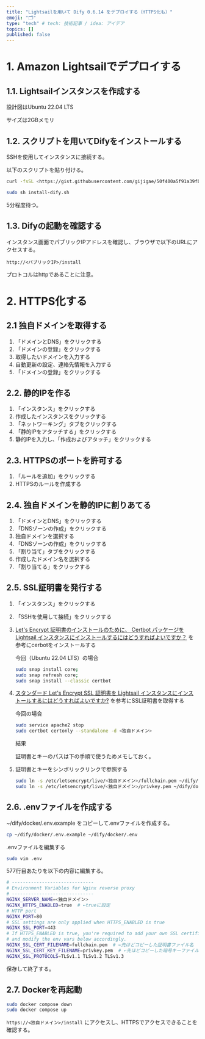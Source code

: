 ```yaml
---
title: "Lightsailを用いて Dify 0.6.14 をデプロイする（HTTPS化も）"
emoji: "🗂"
type: "tech" # tech: 技術記事 / idea: アイデア
topics: []
published: false
---
```


# 1. Amazon Lightsailでデプロイする

## 1.1. Lightsailインスタンスを作成する

設計図はUbuntu 22.04 LTS

サイズは2GBメモリ

## 1.2. スクリプトを用いてDifyをインストールする

SSHを使用してインスタンスに接続する。

以下のスクリプトを貼り付ける。

```bash
curl -fsSL <https://gist.githubusercontent.com/gijigae/50f400a5f91a39fbf2f0d0a652a9c409/raw/install-dify.sh> -o install-dify.sh

sudo sh install-dify.sh
```

5分程度待つ。

## 1.3. Difyの起動を確認する

インスタンス画面でパブリックIPアドレスを確認し、ブラウザで以下のURLにアクセスする。

`http://<パブリックIP>/install`

プロトコルはhttpであることに注意。

# 2. HTTPS化する

## 2.1 独自ドメインを取得する

1. 「ドメインとDNS」をクリックする
2. 「ドメインの登録」をクリックする
3. 取得したいドメインを入力する
4. 自動更新の設定、連絡先情報を入力する
5. 「ドメインの登録」をクリックする

## 2.2. 静的IPを作る

1. 「インスタンス」をクリックする
2. 作成したインスタンスをクリックする
3. 「ネットワーキング」タブをクリックする
4. 「静的IPをアタッチする」をクリックする
5. 静的IPを入力し、「作成およびアタッチ」をクリックする

## 2.3. HTTPSのポートを許可する

1. 「ルールを追加」をクリックする
2. HTTPSのルールを作成する

## 2.4. 独自ドメインを静的IPに割りあてる

1. 「ドメインとDNS」をクリックする
2. 「DNSゾーンの作成」をクリックする
3. 独自ドメインを選択する
4. 「DNSゾーンの作成」をクリックする
5. 「割り当て」タブをクリックする
6. 作成したドメイン名を選択する
7. 「割り当てる」をクリックする

## 2.5. SSL証明書を発行する

1. 「インスタンス」をクリックする
2. 「SSHを使用して接続」をクリックする
3. [Let's Encrypt 証明書のインストールのために、 Certbot パッケージを Lightsail インスタンスにインストールするにはどうすればよいですか？](https://repost.aws/ja/knowledge-center/lightsail-install-certbot-package) を参考にcerbotをインストールする
    
    今回（Ubuntu 22.04 LTS）の場合
    
    ```bash
    sudo snap install core;
    sudo snap refresh core;
    sudo snap install --classic certbot
    ```
    
4. [スタンダード Let's Encrypt SSL 証明書を Lightsail インスタンスにインストールするにはどうすればよいですか?](https://repost.aws/ja/knowledge-center/lightsail-standard-ssl-certificate) を参考にSSL証明書を取得する
    
    今回の場合
    
    ```bash
    sudo service apache2 stop
    sudo certbot certonly --standalone -d <独自ドメイン>
    ```
    
    結果
    
    証明書とキーのパスは下の手順で使うためメモしておく。
    
5. 証明書とキーをシンボリックリンクで参照する
    
    ```bash
    sudo ln -s /etc/letsencrypt/live/<独自ドメイン>/fullchain.pem ~/dify/docker/nginx/ssl/fullchain.pem
    sudo ln -s /etc/letsencrypt/live/<独自ドメイン>/privkey.pem ~/dify/docker/nginx/ssl/privkey.pem
    ```
    

## 2.6. .envファイルを作成する

~/dify/docker/.env.example をコピーして.envファイルを作成する。

```bash
cp ~/dify/docker/.env.example ~/dify/docker/.env
```

.envファイルを編集する

```bash
sudo vim .env
```

577行目あたりを以下の内容に編集する。

```bash
# ------------------------------
# Environment Variables for Nginx reverse proxy
# ------------------------------
NGINX_SERVER_NAME=<独自ドメイン>
NGINX_HTTPS_ENABLED=true  # ←trueに設定
# HTTP port
NGINX_PORT=80
# SSL settings are only applied when HTTPS_ENABLED is true
NGINX_SSL_PORT=443
# If HTTPS_ENABLED is true, you're required to add your own SSL certificates/keys to the `/nginx/ssl` directory
# and modify the env vars below accordingly.
NGINX_SSL_CERT_FILENAME=fullchain.pem  # ←先ほどコピーした証明書ファイル名
NGINX_SSL_CERT_KEY_FILENAME=privkey.pem  # ←先ほどコピーした暗号キーファイル名
NGINX_SSL_PROTOCOLS=TLSv1.1 TLSv1.2 TLSv1.3
```

保存して終了する。

## 2.7. Dockerを再起動

```bash
sudo docker compose down
sudo docker compose up
```

`https://<独自ドメイン>/install` にアクセスし、HTTPSでアクセスできることを確認する。
